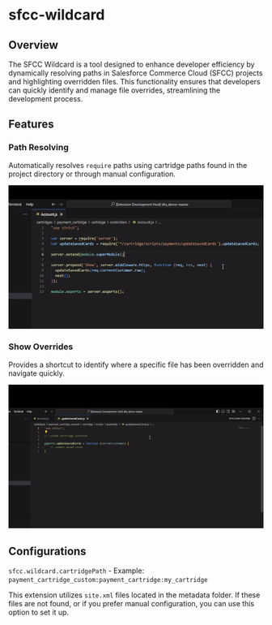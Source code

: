 # sfcc-wildcard

## Overview

The SFCC Wildcard is a tool designed to enhance developer efficiency by dynamically resolving paths in Salesforce Commerce Cloud (SFCC) projects and highlighting overridden files. This functionality ensures that developers can quickly identify and manage file overrides, streamlining the development process.

## Features

### Path Resolving

Automatically resolves `require` paths using cartridge paths found in the project directory or through manual configuration.

![Path Resolving](https://github.com/alimoncul/sfcc-wildcard/blob/main/demos/dynamic_path_resolver.gif?raw=true)

### Show Overrides

Provides a shortcut to identify where a specific file has been overridden and navigate quickly.

![Show Overrides](https://github.com/alimoncul/sfcc-wildcard/blob/main/demos/override.gif?raw=true)

## Configurations

`sfcc.wildcard.cartridgePath` - Example: `payment_cartridge_custom:payment_cartridge:my_cartridge`

This extension utilizes `site.xml` files located in the metadata folder. If these files are not found, or if you prefer manual configuration, you can use this option to set it up.
